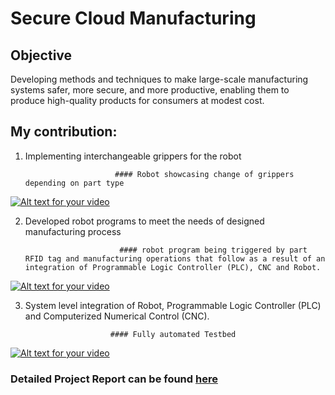 # Secure Cloud Manufacturing

## Objective
Developing methods and techniques to make large-scale manufacturing systems safer, more secure, and more productive, enabling them to produce high-quality products for consumers at modest cost.

## My contribution: 
1. Implementing interchangeable grippers for the robot

                           #### Robot showcasing change of grippers depending on part type 
                          
[![Alt text for your video](http://img.youtube.com/vi/n1mCFQPxFD4/0.jpg)](https://www.youtube.com/watch?v=n1mCFQPxFD4)

2. Developed robot programs to meet the needs of designed manufacturing process

                            #### robot program being triggered by part RFID tag and manufacturing operations that follow as a result of an integration of Programmable Logic Controller (PLC), CNC and Robot. 
                            
[![Alt text for your video](http://img.youtube.com/vi/Yc5SE5BIWjw/0.jpg)](https://www.youtube.com/watch?v=Yc5SE5BIWjw)

3. System level integration of Robot, Programmable Logic Controller (PLC) and Computerized Numerical Control (CNC).

                          #### Fully automated Testbed
[![Alt text for your video](http://img.youtube.com/vi/wkJNk_RJNKc/0.jpg)](https://www.youtube.com/watch?v=wkJNk_RJNKc)

### Detailed Project Report can be found [here](https://www.slideshare.net/slideshow/embed_code/key/3Tnvlyll1QzvYm)

